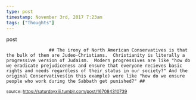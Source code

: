 ```yaml
---
type: post
timestamp: November 3rd, 2017 7:23am
tags: ["Thoughts"]
---
```

post

                    ## The irony of North American Conservatives is that the bulk of them are Judeo-Christians.  Christianity is literally a progressive version of Judaism.  Modern progressives are like "how do we eradicate prejudiceness and ensure that everyone recieves basic rights and needs regardless of their status in our society?" And the original Conservatives(in this example) were like "how do we ensure people who work during the Sabbath get punished?" ##
                
                
                
                
                
                
                                
<small>source: https://saturdayxiii.tumblr.com/post/167084310739</small>